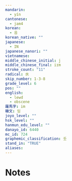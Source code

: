 ```yaml
---
mandarin:
  - yín
cantonese:
  - jam4
korean:
  - 음
korean_native: ""
japanese:
  - IN
japanese_nanori: ""
vietnamese:
middle_chinese_initial: j
middle_chinese_final: iɪm
stroke_count: "11"
radical: 水
skip_number: 1-3-8
grade_level: 6
pos: ""
english:
  - lewd
  - obscene
羅馬字: im
韓文: 임
joyo_level: ""
hsk_level: ""
hanmun_edu_level: ""
danayo_id: 6440
mc_id: 724
graphemic_classification: 壬
stand_in: "TRUE"
aliases:
---
```


# Notes
